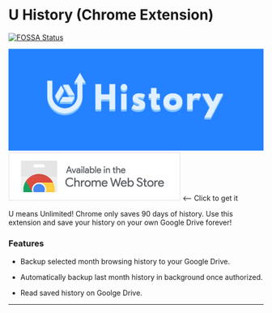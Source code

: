 # U History (Chrome Extension)

[![FOSSA Status](https://app.fossa.io/api/projects/git%2Bgithub.com%2FPike96%2FUHistory.svg?type=shield)](https://app.fossa.io/projects/git%2Bgithub.com%2FPike96%2FUHistory?ref=badge_shield)

![tile1400](https://github.com/Pike96/UHistory/raw/master/webstore-images/tile1400.png) [![](/webstore-images/chrome-web-store.png "U History - Chrome Web Store")][webstore] <-- Click to get it

U means Unlimited! Chrome only saves 90 days of history. Use this extension and save your history on your own Google Drive forever!

### Features

- Backup selected month browsing history to your Google Drive.

- Automatically backup last month history in background once authorized.

- Read saved history on Goolge Drive.

--------------------------------
[webstore]:https://chrome.google.com/webstore/detail/u-history/nkokmdpokpgocgabofnpkandjgchljgf
